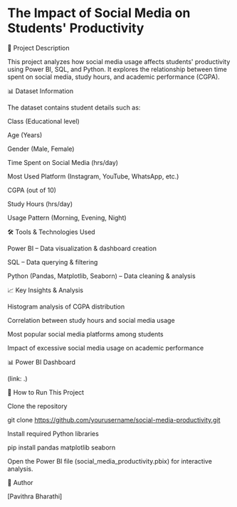 # The Impact of Social Media on Students' Productivity

📌 Project Description

This project analyzes how social media usage affects students' productivity using Power BI, SQL, and Python. It explores the relationship between time spent on social media, study hours, and academic performance (CGPA).

📊 Dataset Information

The dataset contains student details such as:

Class (Educational level)

Age (Years)

Gender (Male, Female)

Time Spent on Social Media (hrs/day)

Most Used Platform (Instagram, YouTube, WhatsApp, etc.)

CGPA (out of 10)

Study Hours (hrs/day)

Usage Pattern (Morning, Evening, Night)


🛠️ Tools & Technologies Used

Power BI – Data visualization & dashboard creation

SQL – Data querying & filtering

Python (Pandas, Matplotlib, Seaborn) – Data cleaning & analysis

📈 Key Insights & Analysis

Histogram analysis of CGPA distribution

Correlation between study hours and social media usage

Most popular social media platforms among students

Impact of excessive social media usage on academic performance

📊 Power BI Dashboard

(link: .)

🚀 How to Run This Project

Clone the repository

git clone https://github.com/yourusername/social-media-productivity.git

Install required Python libraries

pip install pandas matplotlib seaborn

Open the Power BI file (social_media_productivity.pbix) for interactive analysis.

📌 Author

[Pavithra Bharathi]
